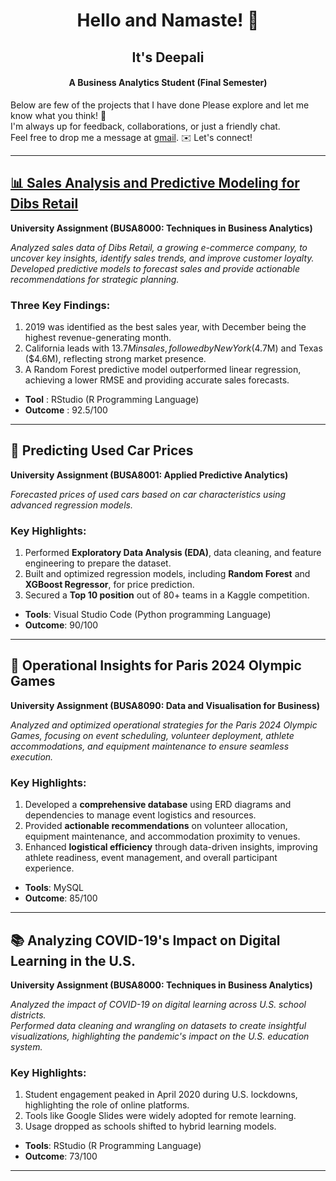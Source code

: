 <div align="center">

# Hello and Namaste! 🙏

## It's Deepali

#### A Business Analytics Student (Final Semester)
</div>

Below are few of the projects that I have done Please explore and let me know what you think! 🌟 <br/>
I'm always up for feedback, collaborations, or just a friendly chat. <br/> Feel free to drop me a message at [gmail](deepaliraj1911@gmail.com). ✉️ Let's connect!

---
## [📊 Sales Analysis and Predictive Modeling for Dibs Retail](https://github.com/DeepaliRaj1/Files-with-Data/blob/main/Dibs.R)

**University Assignment (BUSA8000: Techniques in Business Analytics)**

*Analyzed sales data of Dibs Retail, a growing e-commerce company, to uncover key insights, identify sales trends, and improve customer loyalty. Developed predictive models to forecast sales and provide actionable recommendations for strategic planning.*

### Three Key Findings:
1. 2019 was identified as the best sales year, with December being the highest revenue-generating month.
2. California leads with $13.7M in sales, followed by New York ($4.7M) and Texas ($4.6M), reflecting strong market presence.
3. A Random Forest predictive model outperformed linear regression, achieving a lower RMSE and providing accurate sales forecasts.

- **Tool** : RStudio (R Programming Language)<br/>
- **Outcome** : 92.5/100

---
## 🚗 Predicting Used Car Prices

**University Assignment (BUSA8001: Applied Predictive Analytics)**

*Forecasted prices of used cars based on car characteristics using advanced regression models.*

### Key Highlights:
1. Performed **Exploratory Data Analysis (EDA)**, data cleaning, and feature engineering to prepare the dataset.
2. Built and optimized regression models, including **Random Forest** and **XGBoost Regressor**, for price prediction.
3. Secured a **Top 10 position** out of 80+ teams in a Kaggle competition.
 
- **Tools**: Visual Studio Code (Python programming Language)
- **Outcome**: 90/100

---
## 🏅 Operational Insights for Paris 2024 Olympic Games

**University Assignment (BUSA8090: Data and Visualisation for Business)**

*Analyzed and optimized operational strategies for the Paris 2024 Olympic Games, focusing on event scheduling, volunteer deployment, athlete accommodations, and equipment maintenance to ensure seamless execution.*

### Key Highlights:
1. Developed a **comprehensive database** using ERD diagrams and dependencies to manage event logistics and resources.
2. Provided **actionable recommendations** on volunteer allocation, equipment maintenance, and accommodation proximity to venues.
3. Enhanced **logistical efficiency** through data-driven insights, improving athlete readiness, event management, and overall participant experience.
   
- **Tools**: MySQL
- **Outcome**: 85/100
---
## 📚 Analyzing COVID-19's Impact on Digital Learning in the U.S.

**University Assignment (BUSA8000: Techniques in Business Analytics)**

*Analyzed the impact of COVID-19 on digital learning across U.S. school districts.  
Performed data cleaning and wrangling on datasets to create insightful visualizations, highlighting the pandemic's impact on the U.S. education system.*

### Key Highlights:
1. Student engagement peaked in April 2020 during U.S. lockdowns, highlighting the role of online platforms.
2. Tools like Google Slides were widely adopted for remote learning.
3. Usage dropped as schools shifted to hybrid learning models.

- **Tools**: RStudio (R Programming Language)
- **Outcome**: 73/100
---
